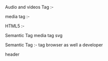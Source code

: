 Audio and videos Tag :-

media tag :-

HTML5 :-

Semantic Tag
media tag
svg 


Semantic Tag :- tag browser as well a developer

header
